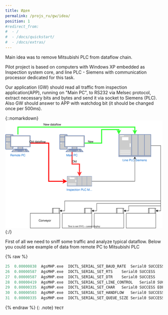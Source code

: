 ```yaml
---
title: Идея
permalink: /projs_ru/gw/idea/
position: 1
#redirect_from:
#  - /
#  - /docs/quickstart/
#  - /docs/extras/
---
```

Main idea was to remove Mitsubishi PLC from dataflow chain.


Pilot project is based on computers with Windows XP embedded as Inspection system core, and line PLC - Siemens with communication processor dedicated for this task.

Our application (GW) should read all traffic from inspection application(APP), running on "Main PC", to RS232 via Melsec protocol, extract necessary bits and bytes and send it via socket to Siemens (PLC). Also GW should answer to APP with watchdog bit (it should be changed once per 500ms).

{::nomarkdown}
<img src="/img/gw_simplified.svg">
{:/}



First of all we need to sniff some traffic and analyze typical dataflow. Below you could see example of data from remote PC to Mitsubishi PLC


{% raw %}
```cpp
25	0.00000838	AgsMHP.exe	IOCTL_SERIAL_SET_BAUD_RATE	Serial0	SUCCESS	Rate: 9600
26	0.00000587	AgsMHP.exe	IOCTL_SERIAL_SET_RTS	Serial0	SUCCESS		
27	0.00000587	AgsMHP.exe	IOCTL_SERIAL_SET_DTR	Serial0	SUCCESS		
28	0.00000419	AgsMHP.exe	IOCTL_SERIAL_SET_LINE_CONTROL	Serial0	SUCCESS	StopBits: 1 Parity: ODD WordLength: 8
29	0.00000335	AgsMHP.exe	IOCTL_SERIAL_SET_CHAR	Serial0	SUCCESS	EOF:0 ERR:0 BRK:0 EVT:0 XON:11 XOFF:13
30	0.00000503	AgsMHP.exe	IOCTL_SERIAL_SET_HANDFLOW	Serial0	SUCCESS	Shake:1 Replace:40 XonLimit:2048 XoffLimit:512
31	0.00000335	AgsMHP.exe	IOCTL_SERIAL_SET_QUEUE_SIZE	Serial0	SUCCESS	InSize: 1024 OutSize: 1024
```
{% endraw %}
{: .note}
тест
